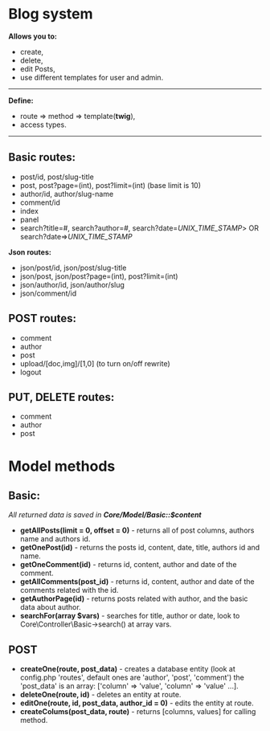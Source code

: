 **Blog system**
===============
**Allows you to:**

* create,
* delete,
* edit
  Posts,
* use different templates for user and admin.

----------------------
**Define:**

* route => method => template(**twig**),
* access types.

---------------------------------------
Basic routes:
-------------------------------
* post/id, post/slug-title
* post, post?page=(int), post?limit=(int) (base limit is 10)
* author/id, author/slug-name
* comment/id
* index
* panel
* search?title=#, search?author=#, search?date=*UNIX_TIME_STAMP*> OR search?date=>*UNIX_TIME_STAMP*

**Json routes:**

* json/post/id, json/post/slug-title
* json/post, json/post?page=(int), post?limit=(int)
* json/author/id, json/author/slug
* json/comment/id

POST routes:
-------------------------------
* comment
* author
* post
* upload/[doc,img]/[1,0] (to turn on/off rewrite)
* logout

PUT, DELETE routes:
---------------------------------
* comment
* author
* post

Model methods
===============

Basic:
-------------------------------------------
*All returned data is saved in **Core/Model/Basic::$content***

* **getAllPosts(limit = 0, offset = 0)** - returns all of post columns, authors name and authors id.
* **getOnePost(id)** - returns the posts id, content, date, title, authors id and name.
* **getOneComment(id)** - returns id, content, author and date of the comment.
* **getAllComments(post_id)** - returns id, content, author and date of the comments related with the id.
* **getAuthorPage(id)** - returns posts related with author, and the basic data about author.
* **searchFor(array $vars)** - searches for title, author or date, look to Core\Controller\Basic->search() at array vars.

POST
-------------------------------------------

* **createOne(route, post_data)** - creates a database entity (look at config.php 'routes', default ones are 'author', 'post', 'comment') the 'post_data' is an array: ['column' => 'value', 'column' => 'value' ...].
* **deleteOne(route, id)** - deletes an entity at route.
* **editOne(route, id, post_data, author_id = 0)** - edits the entity at route.
* **createColums(post_data, route)** - returns [columns, values] for calling method. 
